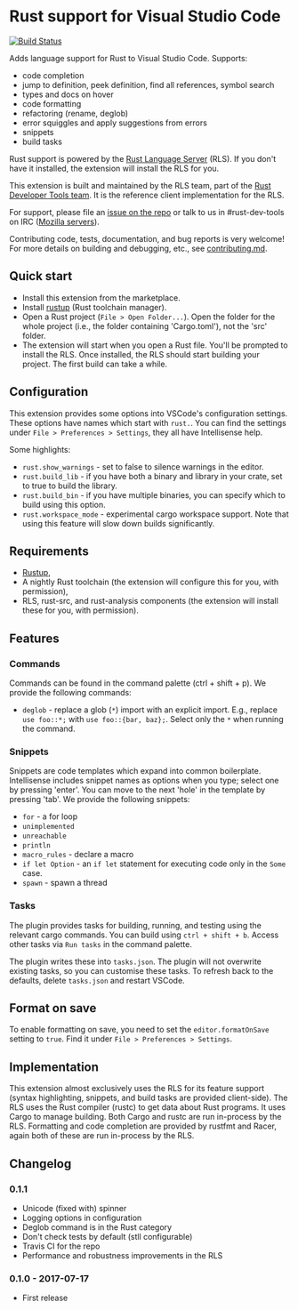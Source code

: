# Rust support for Visual Studio Code

[![Build Status](https://travis-ci.org/rust-lang-nursery/rls-vscode.svg?branch=master)](https://travis-ci.org/rust-lang-nursery/rls-vscode)

Adds language support for Rust to Visual Studio Code. Supports:

* code completion
* jump to definition, peek definition, find all references, symbol search
* types and docs on hover
* code formatting
* refactoring (rename, deglob)
* error squiggles and apply suggestions from errors
* snippets
* build tasks

Rust support is powered by the [Rust Language Server](https://github.com/rust-lang-nursery/rls)
(RLS). If you don't have it installed, the extension will install the RLS for you.

This extension is built and maintained by the RLS team, part of the
[Rust Developer Tools team](https://www.rust-lang.org/en-US/team.html#Dev-tools-team).
It is the reference client implementation for the RLS.

For support, please file an [issue on the repo](https://github.com/rust-lang-nursery/rls-vscode/issues/new)
or talk to us in #rust-dev-tools on IRC ([Mozilla servers](https://wiki.mozilla.org/IRC)).

Contributing code, tests, documentation, and bug reports is very welcome! For
more details on building and debugging, etc., see [contributing.md](contributing.md).


## Quick start

* Install this extension from the marketplace.
* Install [rustup](https://www.rustup.rs/) (Rust toolchain manager).
* Open a Rust project (`File > Open Folder...`). Open the folder for the whole
  project (i.e., the folder containing 'Cargo.toml'), not the 'src' folder.
* The extension will start when you open a Rust file. You'll be prompted to
  install the RLS. Once installed, the RLS should start building your project.
  The first build can take a while.


## Configuration

This extension provides some options into VSCode's configuration settings. These
options have names which start with `rust.`. You can find the settings under
`File > Preferences > Settings`, they all have Intellisense help.

Some highlights:

* `rust.show_warnings` - set to false to silence warnings in the editor.
* `rust.build_lib` - if you have both a binary and library in your crate, set to
  true to build the library.
* `rust.build_bin` - if you have multiple binaries, you can specify which to build
  using this option.
* `rust.workspace_mode` - experimental cargo workspace support. Note that using
  this feature will slow down builds significantly.


## Requirements

* [Rustup](https://www.rustup.rs/),
* A nightly Rust toolchain (the extension will configure this for you, with
  permission),
* RLS, rust-src, and rust-analysis components (the extension will install these
  for you, with permission).


## Features

### Commands

Commands can be found in the command palette (ctrl + shift + p). We provide the
following commands:

* `deglob` - replace a glob (`*`) import with an explicit import. E.g., replace
  `use foo::*;` with `use foo::{bar, baz};`. Select only the `*` when running
  the command.


### Snippets

Snippets are code templates which expand into common boilerplate. Intellisense
includes snippet names as options when you type; select one by pressing 'enter'.
You can move to the next 'hole' in the template by pressing 'tab'. We provide
the following snippets:

* `for` - a for loop
* `unimplemented`
* `unreachable`
* `println`
* `macro_rules` - declare a macro
* `if let Option` - an `if let` statement for executing code only in the `Some`
  case.
* `spawn` - spawn a thread


### Tasks

The plugin provides tasks for building, running, and testing using the relevant
cargo commands. You can build using `ctrl + shift + b`. Access other tasks via
`Run tasks` in the command palette.

The plugin writes these into `tasks.json`. The plugin will not overwrite
existing tasks, so you can customise these tasks. To refresh back to the
defaults, delete `tasks.json` and restart VSCode.


## Format on save

To enable formatting on save, you need to set the `editor.formatOnSave` setting
to `true`. Find it under `File > Preferences > Settings`.


## Implementation

This extension almost exclusively uses the RLS for its feature support (syntax
highlighting, snippets, and build tasks are provided client-side). The RLS uses
the Rust compiler (rustc) to get data about Rust programs. It uses Cargo to
manage building. Both Cargo and rustc are run in-process by the RLS. Formatting
and code completion are provided by rustfmt and Racer, again both of these are
run in-process by the RLS.


## Changelog

### 0.1.1

* Unicode (fixed with) spinner
* Logging options in configuration
* Deglob command is in the Rust category
* Don't check tests by default (stll configurable)
* Travis CI for the repo
* Performance and robustness improvements in the RLS

### 0.1.0 - 2017-07-17

* First release
